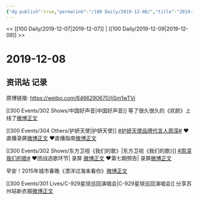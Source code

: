 ```yaml
---
{"dg-publish":true,"permalink":"/100 Daily/2019-12-08/","title":"2019-12-08","created":"2023-03-30T22:10:18.391+08:00","updated":"2023-03-30T22:11:27.918+08:00"}
---
```



<< [[100 Daily/2019-12-07\|2019-12-07]] | [[100 Daily/2019-12-09\|2019-12-09]] >>

# 2019-12-08

## 资讯站 记录

原博链接: https://weibo.com/6466290670/IjSm1wTVj

[[300 Events/302 Shows/中国好声音\|中国好声音]]
等了很久很久的《欢颜》上线了[微博正文](https://m.weibo.cn/6466290670/4447313819160498)

[[300 Events/304 Others/护妍天使\|护妍天使]]
[#护妍天使品牌代言人周深#](https://s.weibo.com/weibo?q=%23%E6%8A%A4%E5%A6%8D%E5%A4%A9%E4%BD%BF%E5%93%81%E7%89%8C%E4%BB%A3%E8%A8%80%E4%BA%BA%E5%91%A8%E6%B7%B1%23)
❤️直播录屏[微博正文](https://m.weibo.cn/6466290670/4447259989043720)
❤️直播指南[微博正文](https://m.weibo.cn/6466290670/4447179114146519)

[[300 Events/302 Shows/东方卫视《我们的歌》\|东方卫视《我们的歌》]]
[#周深我们的歌#](https://s.weibo.com/weibo?q=%23%E5%91%A8%E6%B7%B1%E6%88%91%E4%BB%AC%E7%9A%84%E6%AD%8C%23)
❤️团战选歌环节| 录屏 [微博正文](https://m.weibo.cn/6466290670/4447357997071239)
❤️第七期预告| 录屏[微博正文](https://m.weibo.cn/6466290670/4447363567752662)

早安！2015年城市春晚《漂洋过海来看你》[微博正文](https://m.weibo.cn/6466290670/4447152921477838)

[[300 Events/301 Lives/C-929星球巡回演唱会\|C-929星球巡回演唱会]]
分享苏州站新衣服[微博正文](https://m.weibo.cn/6466290670/4447049590328988)
